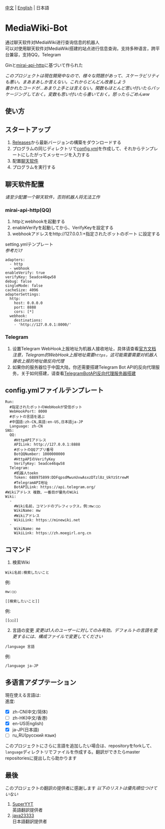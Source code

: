 [中文](https://github.com/nyancatda/MediaWiki-Bot) | [English](README-en-US.md) | 日本語
# MediaWiki-Bot
通过聊天软件对MediaWiki进行查询信息的机器人  
可以对使用聊天软件对MediaWiki搭建的站点进行信息查询，支持多种语言，跨平台兼容，支持QQ，Telegram

Ginと[mirai-api-http](https://github.com/project-mirai/mirai-api-http)に基づいて作られた

*このプロジェクトは現在開発中なので、様々な問題があって、スケーラビリティも悪い。まあまあしか言えない。これからどんどん改善しよう*  
*書かれたコードが…あまり上手とは言えない。関数もほとんど思い付いたらパッケージングしておく。変数も思い付いたら書いておく。怒ったらごめんww*

## 使い方

##   スタートアップ
1. [Releases](https://github.com/nyancatda/MediaWiki-Bot/releases)から最新バージョンの構築をダウンロードする
1. プログラムの同じディレクトリで[config.yml](#configyml%E3%83%95%E3%82%A1%E3%82%A4%E3%83%AB%E3%83%86%E3%83%B3%E3%83%97%E3%83%AC%E3%83%BC%E3%83%88)を作成して、それからテンプレートにしたがってメッセージを入力する
1. 配置[聊天软件](#聊天软件配置)
1. プログラムを実行する

## 聊天软件配置
*请至少配置一个聊天软件，否则机器人将无法工作*
### mirai-api-http(QQ)
1. httpとwebhookを起動する
1. enableVerifyを起動してから、VerifyKeyを設定する
1. webhookアドレスをhttp://127.0.0.1:+指定されたボットのポート に設定する

setting.ymlテンプレート  
*参考だけ*
```
adapters:
  - http
  - webhook
enableVerify: true
verifyKey: 5eadce46qw58
debug: false
singleMode: false
cacheSize: 4096
adapterSettings:
  http:
    host: 0.0.0.0
    port: 8888
    cors: [*]
  webhook:
    destinations: 
    - 'http://127.0.0.1:8000/'
```
### Telegram
1. 设置Telegram WebHook上报地址为机器人接收地址，具体请查看[官方文档](https://core.telegram.org/bots/api#setwebhook)
  *注意，Telegram的WebHook上报地址需要`https`，这可能需要需要对机器人接收上报的地址做反向代理*
1. 如果你的服务器位于中国大陆，你还需要搭建Telegram Bot API的反向代理服务，关于如何搭建，请查看[TelegramBotAPI反向代理服务器搭建](docs/Telegram/ReverseProxyAPI.md)

## config.ymlファイルテンプレート
```
Run:
  #指定されたボットのWebHookが受信ボット
  WebHookPort: 8000
  #ボットの言語を選ぶ
  #中国語:zh-CN,英語:en-US,日本語ja-JP
  Language: zh-CN
SNS:
  QQ:
    #HttpAPIアドレス
    APILink: http://127.0.0.1:8888
    #ボットのQQアプリ番号
    BotQQNumber: 1000000000
    #HttpAPIのVerifyKey
    VerifyKey: 5eadce46qw58
  Telegram:
    #机器人toekn
    Token: 688975899:DDFqpsdMwunUvwAsxzDTzl8z_UkYzStrewM
    #TelegramAPI地址
    BotAPILink: https://api.telegram.org/
#Wikiアドレス 複数、一番目が優先のWiki
Wiki:
  - 
    #Wiki名前，コマンドのプレフィックス，例:mw:◯◯
    WikiName: mw
    #Wikiアドレス
    WikiLink: https://minewiki.net
  - 
    WikiName: me
    WikiLink: https://zh.moegirl.org.cn
```

## コマンド
1. 検索Wiki
```
Wiki名前:検索したいこと
```
例:
```
mw:◯◯
```

```
[[検索したいこと]]
```
例:
```
[[◯◯]]
```
2. 言語の変更
*変更は1人のユーザーに対してのみ有効。デフォルトの言語を変更するには、構成ファイルで変更してください*
```
/language 言語
```
例:
```
/language ja-JP
```

## 多语言アダプテーション
現在使える言語は:  
進度:  
- [x] zh-CN(中文/简体)
- [ ] zh-HK(中文/香港)
- [x] en-US(English)
- [x] ja-JP(日本語)
- [ ] ru_RU(русский язык)

このプロジェクトにさらに言語を追加したい場合は、repositoryをforkして、`language`ディレクトリでファイルを作成する。翻訳ができたらmaster repositoriesに提出したら助かります

##   最後
このプロジェクトの翻訳の提供者に感謝します
*以下のリストは優先順位つけていない*
1. [SuperYYT](https://github.com/SuperYYT)  
  英語翻訳提供者
2. [java23333](https://github.com/java23333)  
  日本語翻訳提供者
